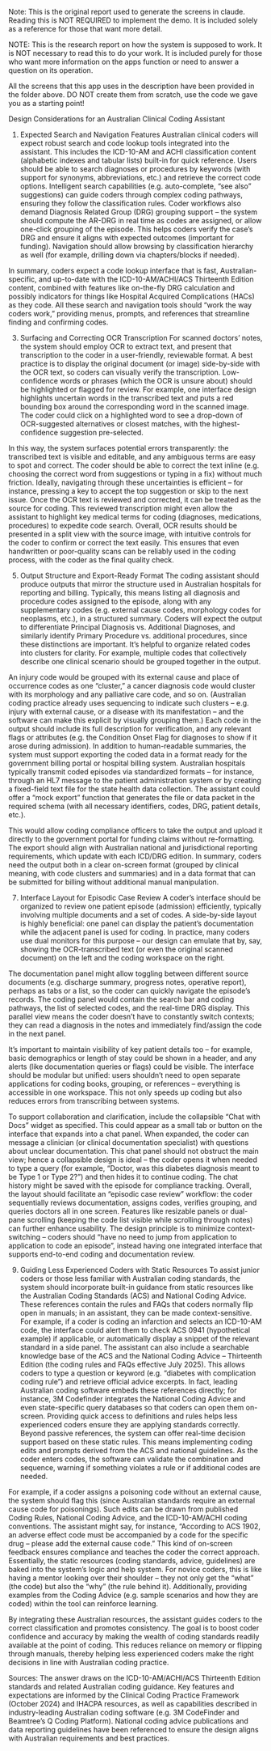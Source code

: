 Note: This is the original report used to generate the screens in claude. Reading this is NOT REQUIRED to implement the demo. It is included solely as a reference for those that want more detail.

NOTE: This is the research report on how the system is supposed to work. It is NOT necessary to read this to do your work. It is included purely for those who want more information on the apps function or need to answer a question on its operation.

All the screens that this app uses in the description have been provided in the folder above. DO NOT create them from scratch, use the code we gave you as a starting point!

Design Considerations for an Australian Clinical Coding Assistant

1. Expected Search and Navigation Features
Australian clinical coders will expect robust search and code lookup tools integrated into the assistant. This includes the ICD-10-AM and ACHI classification content (alphabetic indexes and tabular lists) built-in for quick reference. Users should be able to search diagnoses or procedures by keywords (with support for synonyms, abbreviations, etc.) and retrieve the correct code options. Intelligent search capabilities (e.g. auto-complete, “see also” suggestions) can guide coders through complex coding pathways, ensuring they follow the classification rules. 
Coder workflows also demand Diagnosis Related Group (DRG) grouping support – the system should compute the AR-DRG in real time as codes are assigned, or allow one-click grouping of the episode. This helps coders verify the case’s DRG and ensure it aligns with expected outcomes (important for funding). Navigation should allow browsing by classification hierarchy as well (for example, drilling down via chapters/blocks if needed).

In summary, coders expect a code lookup interface that is fast, Australian-specific, and up-to-date with the ICD-10-AM/ACHI/ACS Thirteenth Edition content, combined with features like on-the-fly DRG calculation and possibly indicators for things like Hospital Acquired Complications (HACs) as they code. All these search and navigation tools should “work the way coders work,” providing menus, prompts, and references that streamline finding and confirming codes.

3. Surfacing and Correcting OCR Transcription
For scanned doctors’ notes, the system should employ OCR to extract text, and present that transcription to the coder in a user-friendly, reviewable format. A best practice is to display the original document (or image) side-by-side with the OCR text, so coders can visually verify the transcription. Low-confidence words or phrases (which the OCR is unsure about) should be highlighted or flagged for review. For example, one interface design highlights uncertain words in the transcribed text and puts a red bounding box around the corresponding word in the scanned image. The coder could click on a highlighted word to see a drop-down of OCR-suggested alternatives or closest matches, with the highest-confidence suggestion pre-selected.

In this way, the system surfaces potential errors transparently: the transcribed text is visible and editable, and any ambiguous terms are easy to spot and correct. The coder should be able to correct the text inline (e.g. choosing the correct word from suggestions or typing in a fix) without much friction. Ideally, navigating through these uncertainties is efficient – for instance, pressing a key to accept the top suggestion or skip to the next issue. Once the OCR text is reviewed and corrected, it can be treated as the source for coding. 
This reviewed transcription might even allow the assistant to highlight key medical terms for coding (diagnoses, medications, procedures) to expedite code search. Overall, OCR results should be presented in a split view with the source image, with intuitive controls for the coder to confirm or correct the text easily. This ensures that even handwritten or poor-quality scans can be reliably used in the coding process, with the coder as the final quality check.

5. Output Structure and Export-Ready Format
The coding assistant should produce outputs that mirror the structure used in Australian hospitals for reporting and billing. Typically, this means listing all diagnosis and procedure codes assigned to the episode, along with any supplementary codes (e.g. external cause codes, morphology codes for neoplasms, etc.), in a structured summary. Coders will expect the output to differentiate Principal Diagnosis vs. Additional Diagnoses, and similarly identify Primary Procedure vs. additional procedures, since these distinctions are important. It’s helpful to organize related codes into clusters for clarity. For example, multiple codes that collectively describe one clinical scenario should be grouped together in the output.

An injury code would be grouped with its external cause and place of occurrence codes as one “cluster,” a cancer diagnosis code would cluster with its morphology and any palliative care code, and so on. (Australian coding practice already uses sequencing to indicate such clusters – e.g. injury with external cause, or a disease with its manifestation – and the software can make this explicit by visually grouping them.) Each code in the output should include its full description for verification, and any relevant flags or attributes (e.g. the Condition Onset Flag for diagnoses to show if it arose during admission).
In addition to human-readable summaries, the system must support exporting the coded data in a format ready for the government billing portal or hospital billing system. Australian hospitals typically transmit coded episodes via standardized formats – for instance, through an HL7 message to the patient administration system or by creating a fixed-field text file for the state health data collection. The assistant could offer a “mock export” function that generates the file or data packet in the required schema (with all necessary identifiers, codes, DRG, patient details, etc.). 

This would allow coding compliance officers to take the output and upload it directly to the government portal for funding claims without re-formatting. The export should align with Australian national and jurisdictional reporting requirements, which update with each ICD/DRG edition. In summary, coders need the output both in a clear on-screen format (grouped by clinical meaning, with code clusters and summaries) and in a data format that can be submitted for billing without additional manual manipulation.

7. Interface Layout for Episodic Case Review
A coder’s interface should be organized to review one patient episode (admission) efficiently, typically involving multiple documents and a set of codes. A side-by-side layout is highly beneficial: one panel can display the patient’s documentation while the adjacent panel is used for coding. In practice, many coders use dual monitors for this purpose – our design can emulate that by, say, showing the OCR-transcribed text (or even the original scanned document) on the left and the coding workspace on the right.

The documentation panel might allow toggling between different source documents (e.g. discharge summary, progress notes, operative report), perhaps as tabs or a list, so the coder can quickly navigate the episode’s records. The coding panel would contain the search bar and coding pathways, the list of selected codes, and the real-time DRG display. This parallel view means the coder doesn’t have to constantly switch contexts; they can read a diagnosis in the notes and immediately find/assign the code in the next panel. 

It’s important to maintain visibility of key patient details too – for example, basic demographics or length of stay could be shown in a header, and any alerts (like documentation queries or flags) could be visible. The interface should be modular but unified: users shouldn’t need to open separate applications for coding books, grouping, or references – everything is accessible in one workspace. This not only speeds up coding but also reduces errors from transcribing between systems.

To support collaboration and clarification, include the collapsible “Chat with Docs” widget as specified. This could appear as a small tab or button on the interface that expands into a chat panel. When expanded, the coder can message a clinician (or clinical documentation specialist) with questions about unclear documentation. This chat panel should not obstruct the main view; hence a collapsible design is ideal – the coder opens it when needed to type a query (for example, “Doctor, was this diabetes diagnosis meant to be Type 1 or Type 2?”) and then hides it to continue coding. The chat history might be saved with the episode for compliance tracking. 
Overall, the layout should facilitate an “episodic case review” workflow: the coder sequentially reviews documentation, assigns codes, verifies grouping, and queries doctors all in one screen. Features like resizable panels or dual-pane scrolling (keeping the code list visible while scrolling through notes) can further enhance usability. The design principle is to minimize context-switching – coders should “have no need to jump from application to application to code an episode”, instead having one integrated interface that supports end-to-end coding and documentation review.

9. Guiding Less Experienced Coders with Static Resources
To assist junior coders or those less familiar with Australian coding standards, the system should incorporate built-in guidance from static resources like the Australian Coding Standards (ACS) and National Coding Advice. These references contain the rules and FAQs that coders normally flip open in manuals; in an assistant, they can be made context-sensitive. For example, if a coder is coding an infarction and selects an ICD-10-AM code, the interface could alert them to check ACS 0941 (hypothetical example) if applicable, or automatically display a snippet of the relevant standard in a side panel. 
The assistant can also include a searchable knowledge base of the ACS and the National Coding Advice – Thirteenth Edition (the coding rules and FAQs effective July 2025). This allows coders to type a question or keyword (e.g. “diabetes with complication coding rule”) and retrieve official advice excerpts. In fact, leading Australian coding software embeds these references directly; for instance, 3M Codefinder integrates the National Coding Advice and even state-specific query databases so that coders can open them on-screen. Providing quick access to definitions and rules helps less experienced coders ensure they are applying standards correctly.
Beyond passive references, the system can offer real-time decision support based on these static rules. This means implementing coding edits and prompts derived from the ACS and national guidelines. As the coder enters codes, the software can validate the combination and sequence, warning if something violates a rule or if additional codes are needed.

For example, if a coder assigns a poisoning code without an external cause, the system should flag this (since Australian standards require an external cause code for poisonings). Such edits can be drawn from published Coding Rules, National Coding Advice, and the ICD-10-AM/ACHI coding conventions. The assistant might say, for instance, “According to ACS 1902, an adverse effect code must be accompanied by a code for the specific drug – please add the external cause code.” This kind of on-screen feedback ensures compliance and teaches the coder the correct approach. 
Essentially, the static resources (coding standards, advice, guidelines) are baked into the system’s logic and help system. For novice coders, this is like having a mentor looking over their shoulder – they not only get the “what” (the code) but also the “why” (the rule behind it). Additionally, providing examples from the Coding Advice (e.g. sample scenarios and how they are coded) within the tool can reinforce learning. 

By integrating these Australian resources, the assistant guides coders to the correct classification and promotes consistency. The goal is to boost coder confidence and accuracy by making the wealth of coding standards readily available at the point of coding. This reduces reliance on memory or flipping through manuals, thereby helping less experienced coders make the right decisions in line with Australian coding practice.

Sources: The answer draws on the ICD-10-AM/ACHI/ACS Thirteenth Edition standards and related Australian coding guidance. Key features and expectations are informed by the Clinical Coding Practice Framework (October 2024) and IHACPA resources, as well as capabilities described in industry-leading Australian coding software (e.g. 3M CodeFinder and Beamtree’s Q Coding Platform). National coding advice publications and data reporting guidelines have been referenced to ensure the design aligns with Australian requirements and best practices.

